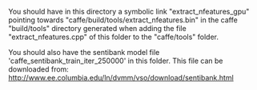 You should have in this directory a symbolic link "extract_nfeatures_gpu" 
pointing towards "caffe/build/tools/extract_nfeatures.bin" in the caffe "build/tools" directory
generated when adding the file "extract_nfeatures.cpp" of this folder to the "caffe/tools" folder.

You should also have the sentibank model file 'caffe_sentibank_train_iter_250000' in this folder.
This file can be downloaded from: http://www.ee.columbia.edu/ln/dvmm/vso/download/sentibank.html
